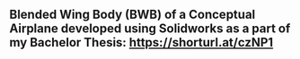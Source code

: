 ## Blended Wing Body (BWB) of a Conceptual Airplane developed using Solidworks as a part of my Bachelor Thesis: https://shorturl.at/czNP1
